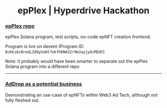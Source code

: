<h1 align="center">epPlex | Hyperdrive Hackathon</h1>

### [epPlex repo](https://github.com/epPlex/epPlex)
epPlex Solana program, test scripts, no-code epNFT creation frontend.

Program is live on devent (Program ID: `BcKkiAcNredLZdQySoHt7okfhDNA32r9mJayjy8cMDdY`)

Note: it probably would have been smarter to separate out the epPlex Solana program into a different repo

---

### [AdDrop as a potential business](https://github.com/epPlex/AdDrop)
Demonstrating an use-case of epNFTs within Web3 Ad Tech, although not fully fleshed out.
